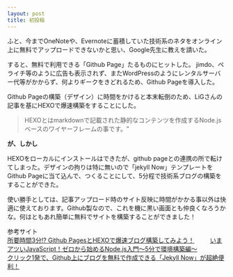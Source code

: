 ```yaml
---
layout: post
title: 初投稿
---
```

ふと、今までOneNoteや、Evernoteに蓄積していた技術系のネタをオンライン上に無料でアップロードできないかと思い、Google先生に教えを請いた。

すると、無料で利用できる「Github Page」たるものにヒットした。
jimdo、ペライチ等のように広告も表示されず、またWordPressのようにレンタルサーバー代等がかからず、何よりギークをきどれるため、Github Pageを導入した。

Github Pageの構築（デザイン）に時間をかけると本末転倒のため、LiGさんの記事を基にHEXOで爆速構築をすることにした。

>HEXOとはmarkdownで記載された静的なコンテンツを作成するNode.jsベースのワイヤーフレームの事です。"　

**が、しかし** 

HEXOをローカルにインストールはできたが、github pageとの連携の所で転けてしまった。デザインの拘りは特に無いので「jekyll Now」テンプレートをGithub Pageに当て込んで、つくることにして、5分程で技術系ブログの構築をすることができた。

使い勝手としては、記事アップロード時のサイト反映に時間がかかる事以外は快適に使えております。Github製なので、これを機に黒い画面とも仲良くなろうかな。何はともあれ簡単に無料でサイトを構築することができました！

参考サイト  
[所要時間3分!? Github PagesとHEXOで爆速ブログ構築してみよう！](https://liginc.co.jp/web/programming/server/104594)   　　
[いまアツいJavaScript！ゼロから始めるNode.js入門〜5分で環境構築編〜](https://liginc.co.jp/web/programming/node-js/85318)  
[クリック1発で、Github上にブログを無料で作成できる「Jekyll Now」が超絶便利！](（http://plus.appgiga.jp/masatolan/2015/01/13/55047/)

